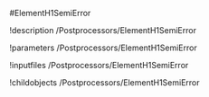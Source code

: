 <!-- MOOSE Object Documentation Stub: Remove this when content is added. -->
#ElementH1SemiError

!description /Postprocessors/ElementH1SemiError

!parameters /Postprocessors/ElementH1SemiError

!inputfiles /Postprocessors/ElementH1SemiError

!childobjects /Postprocessors/ElementH1SemiError
